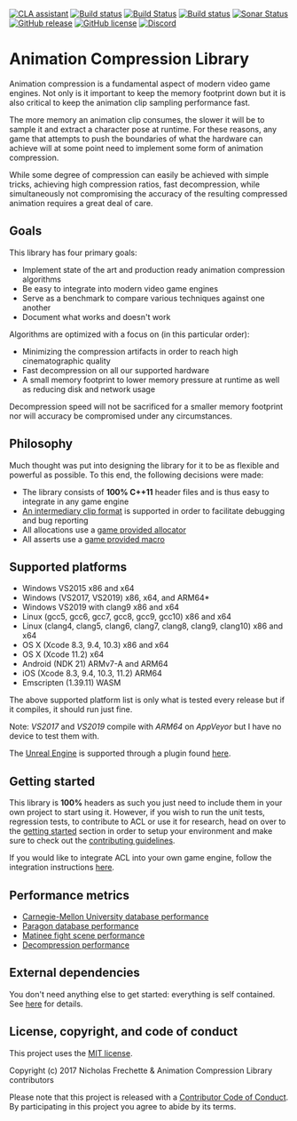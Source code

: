 [![CLA assistant](https://cla-assistant.io/readme/badge/nfrechette/acl)](https://cla-assistant.io/nfrechette/acl)
[![Build status](https://ci.appveyor.com/api/projects/status/8h1jwmhumqh9ie3h/branch/develop?svg=true)](https://ci.appveyor.com/project/nfrechette/acl)
[![Build Status](https://travis-ci.org/nfrechette/acl.svg?branch=develop)](https://travis-ci.org/nfrechette/acl)
[![Build status](https://github.com/nfrechette/acl/workflows/build/badge.svg)](https://github.com/nfrechette/acl/actions)
[![Sonar Status](https://sonarcloud.io/api/project_badges/measure?project=nfrechette_acl&metric=alert_status)](https://sonarcloud.io/dashboard?id=nfrechette_acl)
[![GitHub release](https://img.shields.io/github/release/nfrechette/acl.svg)](https://github.com/nfrechette/acl/releases)
[![GitHub license](https://img.shields.io/badge/license-MIT-blue.svg)](https://raw.githubusercontent.com/nfrechette/acl/master/LICENSE)
[![Discord](https://img.shields.io/discord/691048241864769647?label=discord)](https://discord.gg/UERt4bS)

# Animation Compression Library

Animation compression is a fundamental aspect of modern video game engines. Not only is it important to keep the memory footprint down but it is also critical to keep the animation clip sampling performance fast.

The more memory an animation clip consumes, the slower it will be to sample it and extract a character pose at runtime. For these reasons, any game that attempts to push the boundaries of what the hardware can achieve will at some point need to implement some form of animation compression.

While some degree of compression can easily be achieved with simple tricks, achieving high compression ratios, fast decompression, while simultaneously not compromising the accuracy of the resulting compressed animation requires a great deal of care.

## Goals

This library has four primary goals:

*  Implement state of the art and production ready animation compression algorithms
*  Be easy to integrate into modern video game engines
*  Serve as a benchmark to compare various techniques against one another
*  Document what works and doesn't work

Algorithms are optimized with a focus on (in this particular order):

*  Minimizing the compression artifacts in order to reach high cinematographic quality
*  Fast decompression on all our supported hardware
*  A small memory footprint to lower memory pressure at runtime as well as reducing disk and network usage

Decompression speed will not be sacrificed for a smaller memory footprint nor will accuracy be compromised under any circumstances.

## Philosophy

Much thought was put into designing the library for it to be as flexible and powerful as possible. To this end, the following decisions were made:

*  The library consists of **100% C++11** header files and is thus easy to integrate in any game engine
*  [An intermediary clip format](./docs/the_acl_file_format.md) is supported in order to facilitate debugging and bug reporting
*  All allocations use a [game provided allocator](./includes/acl/core/iallocator.h)
*  All asserts use a [game provided macro](./includes/acl/core/error.h)

## Supported platforms

*  Windows VS2015 x86 and x64
*  Windows (VS2017, VS2019) x86, x64, and ARM64*
*  Windows VS2019 with clang9 x86 and x64
*  Linux (gcc5, gcc6, gcc7, gcc8, gcc9, gcc10) x86 and x64
*  Linux (clang4, clang5, clang6, clang7, clang8, clang9, clang10) x86 and x64
*  OS X (Xcode 8.3, 9.4, 10.3) x86 and x64
*  OS X (Xcode 11.2) x64
*  Android (NDK 21) ARMv7-A and ARM64
*  iOS (Xcode 8.3, 9.4, 10.3, 11.2) ARM64
*  Emscripten (1.39.11) WASM

The above supported platform list is only what is tested every release but if it compiles, it should run just fine.

Note: *VS2017* and *VS2019* compile with *ARM64* on *AppVeyor* but I have no device to test them with.

The [Unreal Engine](https://www.unrealengine.com/en-US/blog) is supported through a plugin found [here](https://github.com/nfrechette/acl-ue4-plugin).

## Getting started

This library is **100%** headers as such you just need to include them in your own project to start using it. However, if you wish to run the unit tests, regression tests, to contribute to ACL or use it for research, head on over to the [getting started](./docs/getting_started.md) section in order to setup your environment and make sure to check out the [contributing guidelines](CONTRIBUTING.md).

If you would like to integrate ACL into your own game engine, follow the integration instructions [here](./docs#how-to-integrate-the-library).

## Performance metrics

*  [Carnegie-Mellon University database performance](./docs/cmu_performance.md)
*  [Paragon database performance](./docs/paragon_performance.md)
*  [Matinee fight scene performance](./docs/fight_scene_performance.md)
*  [Decompression performance](./docs/decompression_performance.md)

## External dependencies

You don't need anything else to get started: everything is self contained.
See [here](./external) for details.

## License, copyright, and code of conduct

This project uses the [MIT license](LICENSE).

Copyright (c) 2017 Nicholas Frechette & Animation Compression Library contributors

Please note that this project is released with a [Contributor Code of Conduct](CODE_OF_CONDUCT.md). By participating in this project you agree to abide by its terms.

